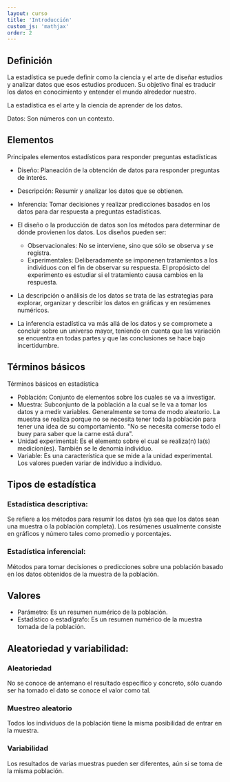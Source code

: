 ```yaml
---
layout: curso
title: 'Introducción'
custom_js: 'mathjax'
order: 2
---
```



## Definición

La estadística se puede definir como la ciencia y el arte de 
diseñar estudios y analizar datos que esos estudios producen.
Su objetivo final es traducir los datos en conocimiento y
entender el mundo alrededor nuestro.

La estadística es el arte y la ciencia de aprender de los datos.

Datos: Son números con un contexto.

## Elementos
Principales elementos estadísticos para responder preguntas estadísticas

 - Diseño: Planeación de la obtención de datos para responder preguntas de interés.
 - Descripción: Resumir y analizar los datos que se obtienen.
 - Inferencia: Tomar decisiones y realizar predicciones basados en los datos para
  dar respuesta a preguntas estadísticas.

 - El diseño o la producción de datos son los métodos para determinar de
   dónde provienen los datos.
    Los diseños pueden ser:
    * Observacionales: No se interviene, sino que sólo se observa y se registra.
    * Experimentales: Deliberadamente se imponenen tratamientos a los individuos
      con el fin de observar su respuesta. El propósicto del experimento
      es estudiar si el tratamiento causa cambios en la respuesta.

 - La descripción o análisis de los datos se trata de las estrategias para
   explorar, organizar y describir los datos en gráficas y en resúmenes 
   numéricos.
 - La inferencia estadística va más allá de los datos y se compromete a
   concluir sobre un universo mayor, teniendo en cuenta que las variación
   se encuentra en todas partes y que las conclusiones se hace bajo incertidumbre.

## Términos básicos

Términos básicos en estadística

 * Población: Conjunto de elementos sobre los cuales se va a investigar.
 * Muestra: Subconjunto de la población a la cual se le va a tomar los datos y
       a medir variables. Generalmente se toma de modo aleatorio.
       La muestra se realiza porque no se necesita tener toda la población
       para tener una idea de su comportamiento.
       "No se necesita comerse todo el buey para saber que la carne está dura".
 * Unidad experimental: Es el elemento sobre el cual se realiza(n) la(s) medicion(es).
   También se le denomia individuo.
 * Variable: Es una característica que se mide a la unidad experimental.
   Los valores pueden variar de individuo a individuo.

## Tipos de estadística

### Estadística descriptiva:
   
   Se refiere a los métodos para resumir los datos (ya sea que los datos sean
   una muestra o la población completa). Los resúmenes usualmente consiste
   en gráficos y número tales como promedio y porcentajes.

### Estadística inferencial:

   Métodos para tomar decisiones o predicciones sobre una población basado
   en los datos obtenidos de la muestra de la población.

## Valores

 * Parámetro: Es un resumen numérico de la población.
 * Estadístico o estadígrafo: Es un resumen numérico de la muestra tomada de la población.

## Aleatoriedad y variabilidad:

### Aleatoriedad

 No se conoce de antemano el resultado específico y concreto, sólo cuando
 ser ha tomado el dato se conoce el valor como tal.

### Muestreo aleatorio

Todos los individuos de la población tiene la misma posibilidad de entrar en la muestra.


### Variabilidad

Los resultados de varias muestras pueden ser diferentes, aún si se toma
de la misma población.







